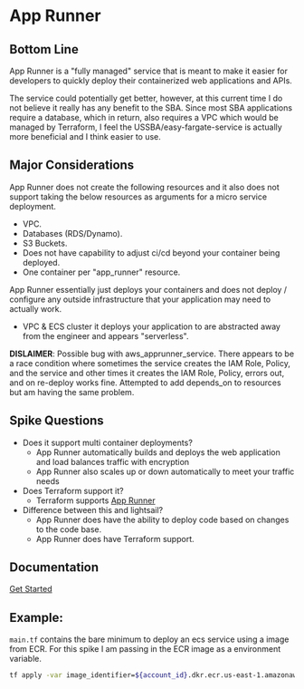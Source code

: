 # App Runner 

## Bottom Line

App Runner is a "fully managed" service that is meant to make it easier for developers to quickly deploy their containerized web applications and APIs. 

The service could potentially get better, however, at this current time I do not believe it really has any benefit to the SBA. Since most SBA
applications require a database, which in return, also requires a VPC which would be managed by Terraform, I feel the USSBA/easy-fargate-service is actually more beneficial
and I think easier to use. 

## Major Considerations
 
App Runner does not create the following resources and it also does not support taking the below resources as arguments for a micro service deployment.
  - VPC.
  - Databases (RDS/Dynamo).
  - S3 Buckets.
  - Does not have capability to adjust ci/cd beyond your container being deployed.
  - One container per "app_runner" resource.

App Runner essentially just deploys your containers and does not deploy / configure any outside infrastructure that your application may need to actually work.
  - VPC & ECS cluster it deploys your application to are abstracted away from the engineer and appears "serverless".

**DISLAIMER**: Possible bug with aws_apprunner_service. There appears to be a race condition where sometimes the service creates the IAM Role, Policy, and the service
and other times it creates the IAM Role, Policy, errors out, and on re-deploy works fine. Attempted to add depends_on to resources but am having the same problem. 

## Spike Questions
 
- Does it support multi container deployments?
  - App Runner automatically builds and deploys the web application and load balances traffic with encryption
  - App Runner also scales up or down automatically to meet your traffic needs
- Does Terraform support it?
  - Terraform supports [App Runner](https://registry.terraform.io/providers/hashicorp/aws/latest/docs/resources/apprunner_service)
- Difference between this and lightsail?
  - App Runner does have the ability to deploy code based on changes to the code base.
  - App Runner does have Terraform support.

## Documentation

[Get Started](https://aws.amazon.com/apprunner/)

## Example:

```main.tf``` contains the bare minimum to deploy an ecs service using a image from ECR. For this spike I am passing in the ECR image as a environment variable.

```sh
tf apply -var image_identifier=${account_id}.dkr.ecr.us-east-1.amazonaws.com/helloworld:latest
```
